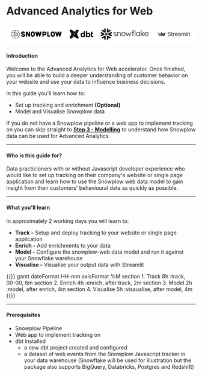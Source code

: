 # Advanced Analytics for Web

!['logo-banner'](../images/logo_banner.png)

#### Introduction

Welcome to the Advanced Analytics for Web accelerator. Once finished, you will be able to build a deeper understanding of customer behavior on your website and use your data to influence business decisions.

In this guide you'll learn how to:

* Set up tracking and enrichment **(Optional)**
* Model and Visualise Snowplow data

If you do not have a Snowplow pipeline or a web app to implement tracking on you can skip straight to [**Step 3 - Modelling**](modelling/index.html) to understand how Snowplow data can be used for Advanced Analytics.


***

#### Who is this guide for?
Data practicioners with or without Javascript developer experience who would like to set up tracking on their company's website or single page application and learn how to use the Snowplow web data model to gain insight from their customers' behavioural data as quickly as possible.

***

#### What you'll learn
In approximately 2 working days you will learn to: 

- **Track -** Setup and deploy tracking to your website or single page application
- **Enrich -** Add enrichments to your data
- **Model -** Configure the snowplow-web data model and run it against your Snowflake warehouse
- **Visualise -** Visualise your output data with Streamlit 

{{<mermaid>}}
gantt
        dateFormat  HH-mm
        axisFormat %M
        section 1. Track
        8h          :track, 00-00, 6m
        section 2. Enrich
        4h          :enrich, after track, 2m
        section 3. Model
        2h          :model, after enrich, 4m
        section 4. Visualise
        5h          :visaualise, after model, 4m
{{</mermaid >}}

***

#### Prerequisites
- Snowplow Pipeline
- Web app to implement tracking on
- dbt installed
  - a new dbt project created and configured
  - a dataset of web events from the Snowplow Javascript tracker in your data warehouse (Snowflake will be used for illustration but the package also supports BigQuery, Databricks, Postgres and Redshift)


